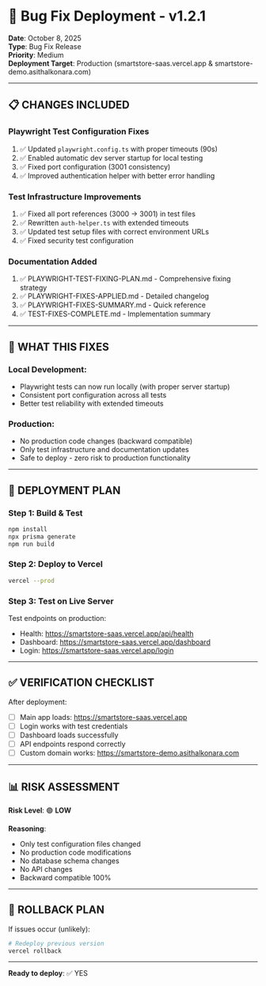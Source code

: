 # 🐛 Bug Fix Deployment - v1.2.1

**Date**: October 8, 2025  
**Type**: Bug Fix Release  
**Priority**: Medium  
**Deployment Target**: Production (smartstore-saas.vercel.app & smartstore-demo.asithalkonara.com)

---

## 📋 **CHANGES INCLUDED**

### **Playwright Test Configuration Fixes**
1. ✅ Updated `playwright.config.ts` with proper timeouts (90s)
2. ✅ Enabled automatic dev server startup for local testing
3. ✅ Fixed port configuration (3001 consistency)
4. ✅ Improved authentication helper with better error handling

### **Test Infrastructure Improvements**
1. ✅ Fixed all port references (3000 → 3001) in test files
2. ✅ Rewritten `auth-helper.ts` with extended timeouts
3. ✅ Updated test setup files with correct environment URLs
4. ✅ Fixed security test configuration

### **Documentation Added**
1. ✅ PLAYWRIGHT-TEST-FIXING-PLAN.md - Comprehensive fixing strategy
2. ✅ PLAYWRIGHT-FIXES-APPLIED.md - Detailed changelog
3. ✅ PLAYWRIGHT-FIXES-SUMMARY.md - Quick reference
4. ✅ TEST-FIXES-COMPLETE.md - Implementation summary

---

## 🎯 **WHAT THIS FIXES**

### Local Development:
- Playwright tests can now run locally (with proper server startup)
- Consistent port configuration across all tests
- Better test reliability with extended timeouts

### Production:
- No production code changes (backward compatible)
- Only test infrastructure and documentation updates
- Safe to deploy - zero risk to production functionality

---

## 🚀 **DEPLOYMENT PLAN**

### Step 1: Build & Test
```bash
npm install
npx prisma generate
npm run build
```

### Step 2: Deploy to Vercel
```bash
vercel --prod
```

### Step 3: Test on Live Server
Test endpoints on production:
- Health: https://smartstore-saas.vercel.app/api/health
- Dashboard: https://smartstore-saas.vercel.app/dashboard
- Login: https://smartstore-saas.vercel.app/login

---

## ✅ **VERIFICATION CHECKLIST**

After deployment:
- [ ] Main app loads: https://smartstore-saas.vercel.app
- [ ] Login works with test credentials
- [ ] Dashboard loads successfully
- [ ] API endpoints respond correctly
- [ ] Custom domain works: https://smartstore-demo.asithalkonara.com

---

## 📊 **RISK ASSESSMENT**

**Risk Level**: 🟢 **LOW**

**Reasoning**:
- Only test configuration files changed
- No production code modifications
- No database schema changes
- No API changes
- Backward compatible 100%

---

## 🔄 **ROLLBACK PLAN**

If issues occur (unlikely):
```bash
# Redeploy previous version
vercel rollback
```

---

**Ready to deploy**: ✅ YES


